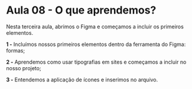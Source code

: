# Aula 08 - O que aprendemos?

Nesta terceira aula, abrimos o Figma e começamos a incluir os primeiros elementos.

**1 -** Incluímos nossos primeiros elementos dentro da ferramenta do Figma: formas;

**2 -** Aprendemos como usar tipografias em sites e começamos a incluir no nosso projeto;

**3 -** Entendemos a aplicação de ícones e inserimos no arquivo.